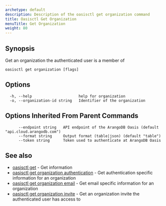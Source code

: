 ```yaml
---
archetype: default
description: Description of the oasisctl get organization command
title: Oasisctl Get Organization
menuTitle: Get Organization
weight: 80
---
```

## Synopsis
Get an organization the authenticated user is a member of

```
oasisctl get organization [flags]
```

## Options
```
  -h, --help                     help for organization
  -o, --organization-id string   Identifier of the organization
```

## Options Inherited From Parent Commands
```
      --endpoint string   API endpoint of the ArangoDB Oasis (default "api.cloud.arangodb.com")
      --format string     Output format (table|json) (default "table")
      --token string      Token used to authenticate at ArangoDB Oasis
```

## See also
* [oasisctl get](_index.md)	 - Get information
* [oasisctl get organization authentication](get-organization-authentication.md)	 - Get authentication specific information for an organization
* [oasisctl get organization email](get-organization-email.md)	 - Get email specific information for an organization
* [oasisctl get organization invite](get-organization-invite.md)	 - Get an organization invite the authenticated user has access to

